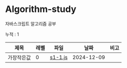 
# Algorithm-study

자바스크립트 알고리즘 공부

누적 : 1

| 제목 | 레벨 | 파일 | 날짜 | 비고 |
| --- | --- | -- | -- | --- |
| 가장작은값 | 0 | [s1-1.js](./section-1/s1-1.js) | 2024-12-09 |  |
